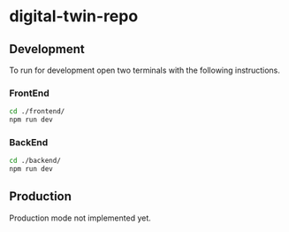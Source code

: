 # digital-twin-repo

## Development
To run for development open two terminals with the following instructions.

### FrontEnd
```bash
cd ./frontend/
npm run dev
```

### BackEnd
```bash
cd ./backend/
npm run dev
```

## Production
Production mode not implemented yet.
